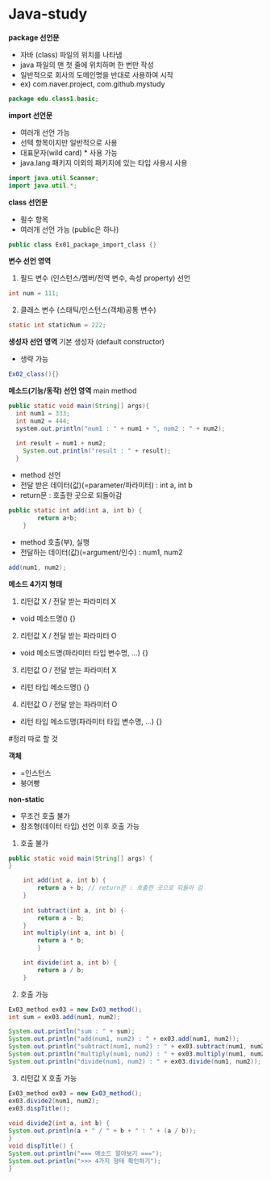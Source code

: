 # Java-study

**package 선언문**
- 자바 (class) 파일의 위치를 나타냄
- java 파일의 맨 첫 줄에 위치하며 한 번만 작성
- 일반적으로 회사의 도메인명을 반대로 사용하여 시작
- ex) com.naver.project, com.github.mystudy

```java
package edu.class1.basic;
```

**import 선언문**
- 여러개 선언 가능
- 선택 항목이지만 일반적으로 사용
- 대표문자(wild card) * 사용 가능
- java.lang 패키지 이외의 패키지에 있는 타입 사용시 사용
```java
import java.util.Scanner;
import java.util.*; 

```

**class 선언문** 
- 필수 항목
- 여러개 선언 가능 (public은 하나)
```java
public class Ex01_package_import_class {}
```

**변수 선언 영역**
1. 필드 변수 (인스턴스/멤버/전역 변수, 속성 property) 선언
```java
int num = 111;
```
2. 클래스 변수 (스태틱/인스턴스(객체)공통 변수)
```java
static int staticNum = 222;
```
**생성자 선언 영역**
기본 생성자 (default constructor) 
- 생략 가능
```java
Ex02_class(){}
```


**메소드(기능/동작) 선언 영역**
main method
```java
public static void main(String[] args){
  int num1 = 333;
  int num2 = 444;
  system.out.println("num1 : " + num1 + ", num2 : " + num2);
  
  int result = num1 + num2;
	System.out.println("result : " + result);
  }
```
- method 선언
- 전달 받은 데이터(값)(=parameter/파라미터) : int a, int b
- return문 : 호출한 곳으로 되돌아감
```java
public static int add(int a, int b) {
		return a+b;
	}
```
- method 호출(부), 실행
- 전달하는 데이터(값)(=argument/인수) : num1, num2
```java
add(num1, num2);
```

**메소드 4가지 형태**
1. 리턴값 X / 전달 받는 파라미터 X
- void 메소드명() {}
2. 리턴값 X / 전달 받는 파라미터 O 
- void 메소드명(파라미터 타입 변수명, ...) {}
3. 리턴값 O / 전달 받는 파라미터 X
- 리턴 타입 메소드명() {}
4. 리턴값 O / 전달 받는 파라미터 O
- 리턴 타입 메소드명(파라미터 타입 변수명, ...) {}

#정리 따로 할 것

**객체**
- =인스턴스
- 붕어빵

**non-static**
- 무조건 호출 불가
- 참조형(데이터 타입) 선언 이후 호출 가능

1. 호출 불가
```java
public static void main(String[] args) {
}

	int add(int a, int b) {
		return a + b; // return문 : 호출한 곳으로 되돌아 감
	}
	
	int subtract(int a, int b) {
		return a - b;
	}
	int multiply(int a, int b) {
		return a * b;
		}

	int divide(int a, int b) {
		return a / b;
	}
```
2. 호출 가능
```java
Ex03_method ex03 = new Ex03_method();
int sum = ex03.add(num1, num2);

System.out.println("sum : " + sum);
System.out.println("add(num1, num2) : " + ex03.add(num1, num2));
System.out.println("subtract(num1, num2) : " + ex03.subtract(num1, num2));
System.out.println("multiply(num1, num2) : " + ex03.multiply(num1, num2));
System.out.println("divide(num1, num2) : " + ex03.divide(num1, num2));
```

3. 리턴값 X 호출 가능
```java
Ex03_method ex03 = new Ex03_method();
ex03.divide2(num1, num2);
ex03.dispTitle();
		
void divide2(int a, int b) {
System.out.println(a + " / " + b + " : " + (a / b));
}
void dispTitle() {
System.out.println("=== 메소드 알아보기 ===");
System.out.println(">>> 4가지 형태 확인하기");
}
```



















